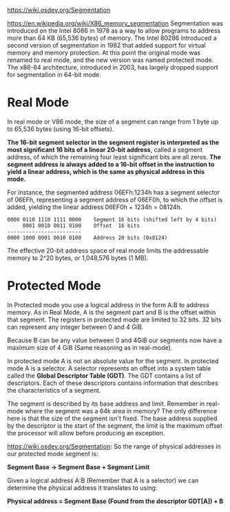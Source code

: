 https://wiki.osdev.org/Segmentation

https://en.wikipedia.org/wiki/X86_memory_segmentation
	Segmentation was introduced on the Intel 8086 in 1978 as a way to allow programs to address more than 64 KB (65,536 bytes) of memory. The Intel 80286 introduced a second version of segmentation in 1982 that added support for virtual memory and memory protection. At this point the original mode was renamed to real mode, and the new version was named protected mode. The x86-64 architecture, introduced in 2003, has largely dropped support for segmentation in 64-bit mode.

# Real Mode

In real mode or V86 mode, the size of a segment can range from 1 byte up to 65,536 bytes (using 16-bit offsets).

**The 16-bit segment selector in the segment register is interpreted as the most significant 16 bits of a linear 20-bit address**, called a segment address, of which the remaining four least significant bits are all zeros. **The segment address is always added to a 16-bit offset in the instruction to yield a linear address, which is the same as physical address in this mode.**

For instance, the segmented address 06EFh:1234h has a segment selector of 06EFh, representing a segment address of 06EF0h, to which the offset is added, yielding the linear address 06EF0h + 1234h = 08124h.

```
0000 0110 1110 1111 0000    Segment 16 bits (shifted left by 4 bits)
     0001 0010 0011 0100    Offset  16 bits
------------------------
0000 1000 0001 0010 0100    Address 20 bits (0x8124)
```

The effective 20-bit address space of real mode limits the addressable memory to 2^20 bytes, or 1,048,576 bytes (1 MB).

# Protected Mode

In Protected mode you use a logical address in the form A:B to address memory. As in Real Mode, A is the segment part and B is the offset within that segment. The registers in protected mode are limited to 32 bits. 32 bits can represent any integer between 0 and 4 GiB.

Because B can be any value between 0 and 4GiB our segments now have a maximum size of 4 GiB (Same reasoning as in real-mode).

In protected mode A is not an absolute value for the segment. In protected mode A is a selector. A selector represents an offset into a system table called the **Global Descriptor Table (GDT)**. The GDT contains a list of descriptors. Each of these descriptors contains information that describes the characteristics of a segment. 

The segment is described by its base address and limit. Remember in real-mode where the segment was a 64k area in memory? The only difference here is that the size of the segment isn't fixed. The base address supplied by the descriptor is the start of the segment, the limit is the maximum offset the processor will allow before producing an exception.


https://wiki.osdev.org/Segmentation:
So the range of physical addresses in our protected mode segment is:

**Segment Base -> Segment Base + Segment Limit**

Given a logical address A:B (Remember that A is a selector) we can determine the physical address it translates to using:

**Physical address = Segment Base (Found from the descriptor GDT\[A]) + B**
